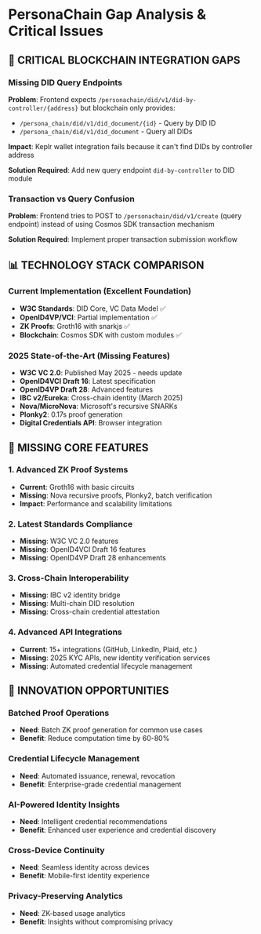 # PersonaChain Gap Analysis & Critical Issues

## 🚨 CRITICAL BLOCKCHAIN INTEGRATION GAPS

### Missing DID Query Endpoints
**Problem**: Frontend expects `/personachain/did/v1/did-by-controller/{address}` but blockchain only provides:
- `/persona_chain/did/v1/did_document/{id}` - Query by DID ID
- `/persona_chain/did/v1/did_document` - Query all DIDs

**Impact**: Keplr wallet integration fails because it can't find DIDs by controller address

**Solution Required**: Add new query endpoint `did-by-controller` to DID module

### Transaction vs Query Confusion
**Problem**: Frontend tries to POST to `/personachain/did/v1/create` (query endpoint) instead of using Cosmos SDK transaction mechanism

**Solution Required**: Implement proper transaction submission workflow

## 📊 TECHNOLOGY STACK COMPARISON

### Current Implementation (Excellent Foundation)
- **W3C Standards**: DID Core, VC Data Model ✅
- **OpenID4VP/VCI**: Partial implementation ✅
- **ZK Proofs**: Groth16 with snarkjs ✅
- **Blockchain**: Cosmos SDK with custom modules ✅

### 2025 State-of-the-Art (Missing Features)
- **W3C VC 2.0**: Published May 2025 - needs update
- **OpenID4VCI Draft 16**: Latest specification
- **OpenID4VP Draft 28**: Advanced features
- **IBC v2/Eureka**: Cross-chain identity (March 2025)
- **Nova/MicroNova**: Microsoft's recursive SNARKs
- **Plonky2**: 0.17s proof generation
- **Digital Credentials API**: Browser integration

## 🔧 MISSING CORE FEATURES

### 1. Advanced ZK Proof Systems
- **Current**: Groth16 with basic circuits
- **Missing**: Nova recursive proofs, Plonky2, batch verification
- **Impact**: Performance and scalability limitations

### 2. Latest Standards Compliance
- **Missing**: W3C VC 2.0 features
- **Missing**: OpenID4VCI Draft 16 features
- **Missing**: OpenID4VP Draft 28 enhancements

### 3. Cross-Chain Interoperability
- **Missing**: IBC v2 identity bridge
- **Missing**: Multi-chain DID resolution
- **Missing**: Cross-chain credential attestation

### 4. Advanced API Integrations
- **Current**: 15+ integrations (GitHub, LinkedIn, Plaid, etc.)
- **Missing**: 2025 KYC APIs, new identity verification services
- **Missing**: Automated credential lifecycle management

## 🚀 INNOVATION OPPORTUNITIES

### Batched Proof Operations
- **Need**: Batch ZK proof generation for common use cases
- **Benefit**: Reduce computation time by 60-80%

### Credential Lifecycle Management
- **Need**: Automated issuance, renewal, revocation
- **Benefit**: Enterprise-grade credential management

### AI-Powered Identity Insights
- **Need**: Intelligent credential recommendations
- **Benefit**: Enhanced user experience and credential discovery

### Cross-Device Continuity
- **Need**: Seamless identity across devices
- **Benefit**: Mobile-first identity experience

### Privacy-Preserving Analytics
- **Need**: ZK-based usage analytics
- **Benefit**: Insights without compromising privacy